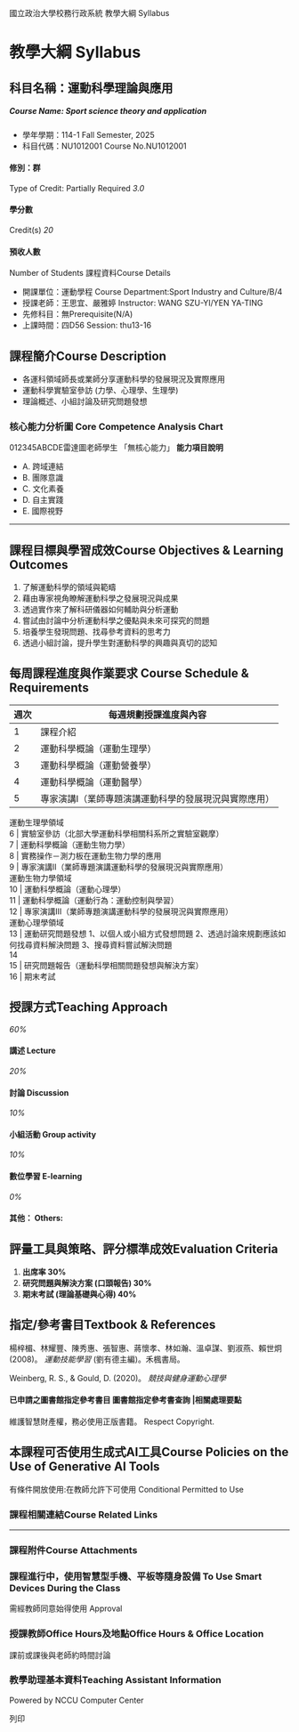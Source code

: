 國立政治大學校務行政系統 教學大綱 Syllabus
# 教學大綱 Syllabus
##  科目名稱：運動科學理論與應用
#####  Course Name: Sport science theory and application
  * 學年學期：114-1 Fall Semester, 2025 
  * 科目代碼：NU1012001 Course No.NU1012001


#### 修別：群
Type of Credit: Partially Required 
_3.0_
#### 學分數
Credit(s)
_20_
#### 預收人數
Number of Students
課程資料Course Details
  * 開課單位：運動學程 Course Department:Sport Industry and Culture/B/4 
  * 授課老師：王思宜、嚴雅婷 Instructor: WANG SZU-YI/YEN YA-TING 
  * 先修科目：無Prerequisite(N/A)
  * 上課時間：四D56 Session: thu13-16


##  課程簡介Course Description
  * 各運科領域師長或業師分享運動科學的發展現況及實際應用
  * 運動科學實驗室參訪 (力學、心理學、生理學)
  * 理論概述、小組討論及研究問題發想


###  核心能力分析圖 Core Competence Analysis Chart
012345ABCDE雷達圖老師學生
「無核心能力」 
**能力項目說明**
  * A. 跨域連結
  * B. 團隊意識
  * C. 文化素養
  * D. 自主實踐
  * E. 國際視野


* * *
##  課程目標與學習成效Course Objectives & Learning Outcomes 
  1. 了解運動科學的領域與範疇
  2. 藉由專家視角瞭解運動科學之發展現況與成果
  3. 透過實作來了解科研儀器如何輔助與分析運動
  4. 嘗試由討論中分析運動科學之優點與未來可探究的問題
  5. 培養學生發現問題、找尋參考資料的思考力
  6. 透過小組討論，提升學生對運動科學的興趣與真切的認知


##  每周課程進度與作業要求 Course Schedule & Requirements
週次 |  每週規劃授課進度與內容  
---|---  
1 |  課程介紹  
2 |  運動科學概論（運動生理學）  
3 |  運動科學概論（運動營養學）  
4 |  運動科學概論（運動醫學）  
5 |  專家演講I（業師專題演講運動科學的發展現況與實際應用）  
運動生理學領域  
6 |  實驗室參訪（北部大學運動科學相關科系所之實驗室觀摩）  
7 |  運動科學概論（運動生物力學）  
8 |  實務操作－測力板在運動生物力學的應用  
9 |  專家演講II（業師專題演講運動科學的發展現況與實際應用）  
運動生物力學領域  
10 |  運動科學概論（運動心理學）  
11 |  運動科學概論（運動行為：運動控制與學習）  
12 |  專家演講III（業師專題演講運動科學的發展現況與實際應用）  
運動心理學領域  
13 |  運動研究問題發想 1、以個人或小組方式發想問題 2、透過討論來規劃應該如何找尋資料解決問題 3、搜尋資料嘗試解決問題  
14  
15 |  研究問題報告（運動科學相關問題發想與解決方案）  
16 |  期末考試  
##  授課方式Teaching Approach
_60%_
####  講述 Lecture
_20%_
####  討論 Discussion
_10%_
####  小組活動 Group activity
_10%_
####  數位學習 E-learning
_0%_
####  其他： Others:
##  評量工具與策略、評分標準成效Evaluation Criteria
  1. **出席率 30%**
  2. **研究問題與解決方案 (口頭報告) 30%**
  3. **期末考試 (理論基礎與心得) 40%**


##  指定/參考書目Textbook & References
楊梓楣、林耀豐、陳秀惠、張智惠、蔣懷孝、林如瀚、溫卓謀、劉淑燕、賴世炯 (2008)。 _運動技能學習_ (劉有德主編)。禾楓書局。  
  
Weinberg, R. S., & Gould, D. (2020)。 _競技與健身運動心理學_
####  已申請之圖書館指定參考書目  圖書館指定參考書查詢 |相關處理要點
維護智慧財產權，務必使用正版書籍。 Respect Copyright.
##  本課程可否使用生成式AI工具Course Policies on the Use of Generative AI Tools
有條件開放使用:在教師允許下可使用 Conditional Permitted to Use 
###  課程相關連結Course Related Links
* * *
###  課程附件Course Attachments
###  課程進行中，使用智慧型手機、平板等隨身設備 To Use Smart Devices During the Class
需經教師同意始得使用  Approval
###  授課教師Office Hours及地點Office Hours & Office Location
課前或課後與老師約時間討論
###  教學助理基本資料Teaching Assistant Information
Powered by NCCU Computer Center
  
列印

